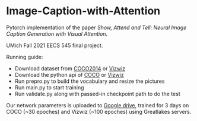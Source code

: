 # Image-Caption-with-Attention

Pytorch implementation of the paper *Show, Attend and Tell: Neural Image Caption Generation with Visual Attention*.

UMich Fall 2021 EECS 545 final project.

Running guide:
- Download dataset from [COCO2014](https://cocodataset.org/#download) or [Vizwiz](https://vizwiz.org/tasks-and-datasets/image-captioning/)
- Download the python api of [COCO](https://github.com/cocodataset/cocoapi) or [Vizwiz](https://github.com/Yinan-Zhao/vizwiz-caption)
- Run prepro.py to build the vocabulary and resize the pictures
- Run main.py to start training
- Run validate.py along with passed-in checkpoint path to do the test

Our network parameters is uploaded to [Google drive](https://drive.google.com/drive/folders/1G77T-LKDiabX4T6qNecKY1IFEjZfzCDn?usp=sharing), trained for 3 days on COCO (~30 epoches) and Vizwiz (~100 epoches) using Greatlakes servers. 
